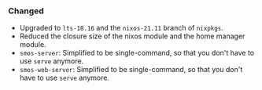 
### Changed

* Upgraded to `lts-18.16` and the `nixos-21.11` branch of `nixpkgs`.
* Reduced the closure size of the nixos module and the home manager module.
* `smos-server`: Simplified to be single-command, so that you don't have to use `serve` anymore.
* `smos-web-server`: Simplified to be single-command, so that you don't have to use `serve` anymore.
